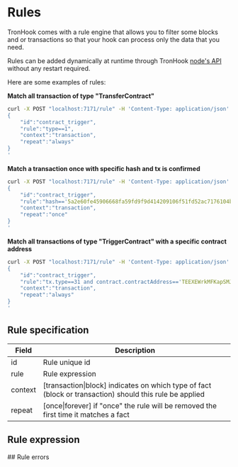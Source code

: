 # Rules
TronHook comes with a rule engine that allows you to filter some blocks and or transactions so that your hook can process only the data that you need.

Rules can be added dynamically at runtime through TronHook [node's API](node?id=api) without any restart required.

Here are some examples of rules:

**Match all  transaction of type "TransferContract"**
```bash
curl -X POST "localhost:7171/rule" -H 'Content-Type: application/json' -d'
{
	"id":"contract_trigger",
	"rule":"type==1",
	"context":"transaction",
	"repeat":"always"
}
'
```
**Match a  transaction once with specific hash and tx is confirmed**
```bash
curl -X POST "localhost:7171/rule" -H 'Content-Type: application/json' -d'
{
	"id":"contract_trigger",
	"rule":"hash=='5a2e60fe45906668fa59fd9f9d414209106f51fd52ac7176104bc0b31c66dfff' and confirmed==true",
	"context":"transaction",
	"repeat":"once"
}
'
```

**Match all  transactions of type "TriggerContract" with a  specific contract address**
```bash
curl -X POST "localhost:7171/rule" -H 'Content-Type: application/json' -d'
{
	"id":"contract_trigger",
	"rule":"tx.type==31 and contract.contractAddress=='TEEXEWrkMFKapSMJ6mErg39ELFKDqEs6w3'",
	"context":"transaction",
	"repeat":"always"
}
'
```

## Rule specification
Field | Description
-------- | -----
id | Rule unique id
rule | Rule expression
context | [transaction\|block] indicates on which type of fact (block or transaction) should this rule be applied
repeat | [once\|forever] if "once" the rule will be removed the first time it matches a fact

## Rule expression

## Rule errors

